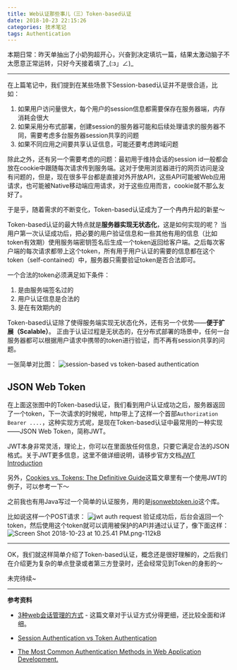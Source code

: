 ```yaml
---
title: Web认证那些事儿（三）Token-based认证
date: 2018-10-23 22:15:26
categories: 技术笔记
tags: Authentication
---
```


本期日常：昨天单抽出了小奶狗超开心，兴奋到决定填坑一篇，结果太激动脑子不太愿意正常运转，只好今天接着填了\_(:з」∠)\_

---

在上篇笔记中，我们提到在某些场景下Session-based认证并不是很合适，比如：

1. 如果用户访问量很大，每个用户的session信息都需要保存在服务器端，内存消耗会很大
2. 如果采用分布式部署，创建session的服务器可能和后续处理请求的服务器不同，需要考虑多台服务器session共享的问题
3. 如果不同应用之间要共享认证信息，可能还要考虑跨域问题

除此之外，还有另一个需要考虑的问题：最初用于维持会话的session id一般都会放在cookie中跟随每次请求传到服务端。这对于使用浏览器进行的网页访问是没有问题的，但是，现在很多平台都是直接对外开放API，这些API可能被Web应用请求，也可能被Native移动端应用请求，对于这些应用而言，cookie就不那么友好了。

于是乎，随着需求的不断变化，Token-based认证成为了一个冉冉升起的新星～

<!--more-->
Token-based认证的最大特点就是**服务器实现无状态化**，这是如何实现的呢？
当用户第一次认证成功后，把必要的用户验证信息和一些其他有用的信息（比如token有效期）使用服务端密钥签名后生成一个token返回给客户端。之后每次客户端的每次请求都带上这个token，所有用于用户认证的需要的信息都在这个token（self-contained）中，服务器只需要验证token是否合法即可。

一个合法的token必须满足如下条件：

1. 是由服务端签名过的
2. 用户认证信息是合法的
3. 是在有效期内的

Token-based认证除了使得服务端实现无状态化外，还有另一个优势——**便于扩展（Scalable）**。
正由于认证过程是无状态的，在分布式部署的场景中，任何一台服务器都可以根据用户请求中携带的token进行验证，而不再有session共享的问题。

一张简单对比图：
![session-based vs token-based authentication][1]

## JSON Web Token
在上面这张图中的Token-based认证，我们看到用户认证成功之后，服务器返回了一个token，下一次请求的时候呢，http带上了这样一个首部`Authorization Bearer ....`，这种实现方式呢，是现在Token-based认证中最常用的一种实现——JSON Web Token，简称JWT。

JWT本身非常灵活，理论上，你可以在里面放任何信息，只要它满足合法的JSON格式。关于JWT更多信息，这里不做详细说明，请移步官方文档[JWT Introduction][2]

另外，[Cookies vs. Tokens: The Definitive Guide][3]这篇文章里有一个使用JWT的例子，可以参考一下～

之前我也有用Java写过一个简单的认证服务，用的是[jsonwebtoken.io][4]这个库。

比如说这样一个POST请求：
![jwt auth request][5]
验证成功后，后台会返回一个token，然后使用这个token就可以调用被保护的API并通过认证了，像下面这样：
![Screen Shot 2018-10-23 at 10.25.41 PM.png-112kB][6]

---

OK，我们就这样简单介绍了Token-based认证，概念还是很好理解的，之后我们在介绍更为复杂的单点登录或者第三方登录时，还会经常见到Token的身影的～

未完待续~

---

**参考资料**

* [3种web会话管理的方式][7] - 这篇文章对于认证方式分得更细，还比较全面和详细。
* [Session Authentication vs Token Authentication][8]
* [The Most Common Authentication Methods in Web Application Development.][9]


  [1]: http://static.zybuluo.com/JaneL/kr3x579373jec10t3zsh8686/session-based%20vs%20token-based%20authentication.png
  [2]: https://jwt.io/introduction/
  [3]: https://dzone.com/articles/cookies-vs-tokens-the-definitive-guide
  [4]: https://java.jsonwebtoken.io/
  [5]: http://static.zybuluo.com/JaneL/ost2sj5pougv8wj8nbcxzm85/Screen%20Shot%202018-10-23%20at%2010.23.14%20PM.png
  [6]: http://static.zybuluo.com/JaneL/u4gmyz7g7knii5e2r5a3pj98/Screen%20Shot%202018-10-23%20at%2010.25.41%20PM.png
  [7]: https://www.cnblogs.com/lyzg/p/6067766.html
  [8]: https://security.stackexchange.com/questions/81756/session-authentication-vs-token-authentication
  [9]: https://medium.com/@pavithraranathunga/the-most-common-authentication-methods-in-web-application-development-35845ecb1da0